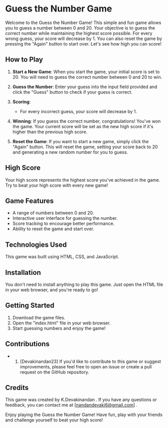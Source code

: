 # Guess the Number Game

Welcome to the Guess the Number Game! This simple and fun game allows you to guess a number between 0 and 20. Your objective is to guess the correct number while maintaining the highest score possible. For every wrong guess, your score will decrease by 1. You can also reset the game by pressing the "Again" button to start over. Let's see how high you can score!

## How to Play

1. **Start a New Game**: When you start the game, your initial score is set to 20. You will need to guess the correct number between 0 and 20 to win.

2. **Guess the Number**: Enter your guess into the input field provided and click the "Guess" button to check if your guess is correct.

3. **Scoring**:  
   - For every incorrect guess, your score will decrease by 1.
  
4. **Winning**: If you guess the correct number, congratulations! You've won the game. Your current score will be set as the new high score if it's higher than the previous high score.

5. **Reset the Game**: If you want to start a new game, simply click the "Again" button. This will reset the game, setting your score back to 20 and generating a new random number for you to guess.

## High Score

Your high score represents the highest score you've achieved in the game. Try to beat your high score with every new game!

## Game Features

- A range of numbers between 0 and 20.
- Interactive user interface for guessing the number.
- Score tracking to encourage better performance.
- Ability to reset the game and start over.

## Technologies Used

This game was built using HTML, CSS, and JavaScript.

## Installation

You don't need to install anything to play this game. Just open the HTML file in your web browser, and you're ready to go!

## Getting Started

1. Download the game files.
2. Open the "index.html" file in your web browser.
3. Start guessing numbers and enjoy the game!

## Contributions

- 1. [Devakinandan23]
If you'd like to contribute to this game or suggest improvements, please feel free to open an issue or create a pull request on the GitHub repository.

## Credits

This game was created by K.Devakinandan . If you have any questions or feedback, you can contact me at [nandandevaki6@gmail.com] .

Enjoy playing the Guess the Number Game! Have fun, play with your friends and challenge yourself to beat your high score!
